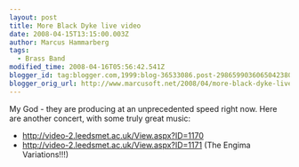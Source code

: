 ```yaml
---
layout: post
title: More Black Dyke live video
date: 2008-04-15T13:15:00.003Z
author: Marcus Hammarberg
tags:
  - Brass Band
modified_time: 2008-04-16T05:56:42.541Z
blogger_id: tag:blogger.com,1999:blog-36533086.post-2986599036065042380
blogger_orig_url: http://www.marcusoft.net/2008/04/more-black-dyke-live-video.html
---
```



My
God - they are producing at an unprecedented speed right now.
Here are another concert, with some truly great music:

- <http://video-2.leedsmet.ac.uk/View.aspx?ID=1170>
- <http://video-2.leedsmet.ac.uk/View.aspx?ID=1171> (The <span
    id="SPELLING_ERROR_1" class="blsp-spelling-error">Engima
    Variations!!!)
